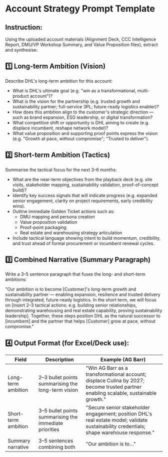 # Account Strategy Prompt Template

## Instruction:
Using the uploaded account materials (Alignment Deck, CCC Intelligence Report, DMU/VP Workshop Summary, and Value Proposition files), extract and synthesise:

## 1️⃣ Long-term Ambition (Vision)

Describe DHL's long-term ambition for this account:

- What is DHL's ultimate goal (e.g. "win as a transformational, multi-product account")?
- What is the vision for the partnership (e.g. trusted growth and sustainability partner; full-service 3PL; future-ready logistics enabler)?
- How does this ambition align to the customer's strategic direction — such as brand expansion, ESG leadership, or digital transformation?
- What competitive shift or opportunity is DHL aiming to create (e.g. displace incumbent, reshape network model)?
- What value proposition and supporting proof points express the vision (e.g. "Growth at pace, without compromise"; "Trusted to deliver").

## 2️⃣ Short-term Ambition (Tactics)

Summarise the tactical focus for the next 3–6 months:

- What are the near-term objectives from the playback deck (e.g. site visits, stakeholder mapping, sustainability validation, proof-of-concept build)?
- Identify key success signals that will indicate progress (e.g. expanded senior engagement, clarity on project requirements, early credibility wins).
- Outline immediate Golden Ticket actions such as:
  - DMU mapping and persona creation
  - Value proposition validation
  - Proof-point packaging
  - Real estate and warehousing strategy articulation
- Include tactical language showing intent to build momentum, credibility, and trust ahead of formal procurement or incumbent renewal cycles.

## 3️⃣ Combined Narrative (Summary Paragraph)

Write a 3–5 sentence paragraph that fuses the long- and short-term ambitions:

"Our ambition is to become [Customer]'s long-term growth and sustainability partner — enabling expansion, resilience and trusted delivery through integrated, future-ready logistics.
In the short term, we will focus on [insert 2–3 tactical actions: e.g. building senior relationships, demonstrating warehousing and real estate capability, proving sustainability leadership].
Together, these steps position DHL as the natural successor to [incumbent] and the partner that helps [Customer] grow at pace, without compromise."

## 4️⃣ Output Format (for Excel/Deck use):

| Field | Description | Example (AG Barr) |
|-------|-------------|-------------------|
| Long-term ambition | 2–3 bullet points summarising the long-term vision | "Win AG Barr as a transformational account; displace Culina by 2027; become trusted partner enabling scalable, sustainable growth." |
| Short-term ambition | 3–5 bullet points summarising the immediate priorities | "Secure senior stakeholder engagement; position DHL's real estate model; validate sustainability credentials; shape warehouse response." |
| Summary narrative | 3–5 sentences combining both | "Our ambition is to…" |
